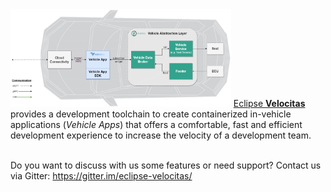 <img src="https://github.com/eclipse-velocitas/velocitas-docs/blob/main/content/en/docs/about/use_cases/dataflow.png" alt="drawing" style="width:70%;"/>
<a href="https://websites.eclipseprojects.io/velocitas">Eclipse <b>Velocitas</b></a> provides a development toolchain to create containerized in-vehicle applications (<i>Vehicle Apps</i>) that offers a comfortable, fast and efficient development experience to increase the velocity of a development team. </br></br>   
    
  Do you want to discuss with us some features or need support? Contact us via Gitter: https://gitter.im/eclipse-velocitas/
